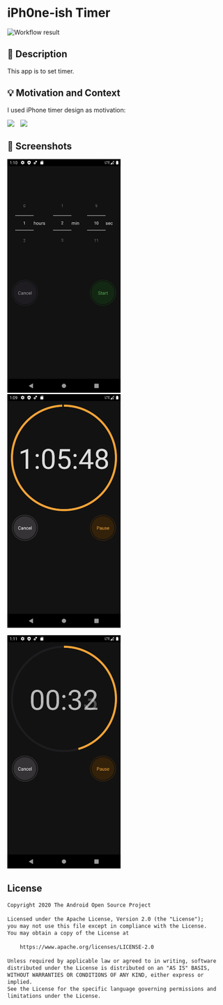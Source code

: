 # iPh0ne-ish Timer

<!--- Replace <OWNER> with your Github Username and <REPOSITORY> with the name of your repository. -->
<!--- You can find both of these in the url bar when you open your repository in github. -->
![Workflow result](https://github.com/kwmt/android-dev-challenge-compose-week2/workflows/Check/badge.svg)


## :scroll: Description
<!--- Describe your app in one or two sentences -->
This app is to set timer.


## :bulb: Motivation and Context
<!--- Optionally point readers to interesting parts of your submission. -->
<!--- What are you especially proud of? -->
I used iPhone timer design as motivation:

<img src="https://user-images.githubusercontent.com/1450486/110498901-13ca2300-813b-11eb-8396-00df85c0e4d0.jpeg" width="260" />&emsp;<img src="https://user-images.githubusercontent.com/1450486/110502843-ea12fb00-813e-11eb-8a45-317ac567803f.jpeg" width="260" />



## :camera_flash: Screenshots
<!-- You can add more screenshots here if you like -->
<img src="/results/screenshot_1.png" width="260">&emsp;<img src="/results/screenshot_2.png" width="260">

<img src="/results/screenshot_3.png" width="260">

## License
```
Copyright 2020 The Android Open Source Project

Licensed under the Apache License, Version 2.0 (the "License");
you may not use this file except in compliance with the License.
You may obtain a copy of the License at

    https://www.apache.org/licenses/LICENSE-2.0

Unless required by applicable law or agreed to in writing, software
distributed under the License is distributed on an "AS IS" BASIS,
WITHOUT WARRANTIES OR CONDITIONS OF ANY KIND, either express or implied.
See the License for the specific language governing permissions and
limitations under the License.
```
